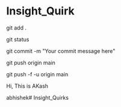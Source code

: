 # Insight_Quirk
git add .

git status

git commit -m "Your commit message here"

git push origin main

git push -f -u origin main

Hi, This is AKash

abhishek# Insight_Quirks
